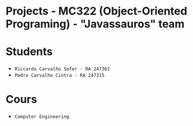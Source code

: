 # Projects - MC322 (Object-Oriented Programing) - "Javassauros" team

# Students
* `Riccardo Carvalho Sofer - RA 247362`
* `Pedro Carvalho Cintra - RA 247315`

# Cours
* `Computer Engineering`

